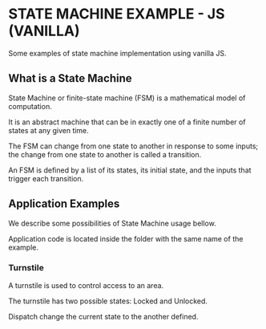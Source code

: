 # STATE MACHINE EXAMPLE - JS (VANILLA)

Some examples of state machine implementation using vanilla JS.

## What is a State Machine

State Machine or finite-state machine (FSM) is a mathematical model of computation.

It is an abstract machine that can be in exactly one of a finite number of states at any given time.

The FSM can change from one state to another in response to some inputs; the change from one state to another is called a transition.

An FSM is defined by a list of its states, its initial state, and the inputs that trigger each transition.

## Application Examples

We describe some possibilities of State Machine usage bellow.

Application code is located inside the folder with the same name of the example.

### Turnstile

A turnstile is used to control access to an area. 

The turnstile has two possible states: Locked and Unlocked.

Dispatch change the current state to the another defined.
